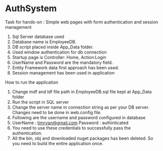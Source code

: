 # AuthSystem

Task for hands-on : Simple web pages with form authentication and session management

1) Sql Server database used
2) Database name is EmployeeDB.
3) DB script placed inside App_Data folder.
4) Used window authentication for db connection
5) Startup page is Controller: Home, Action:Login
6) UserName and Password are the mandatory field.
7) Entity Framework data first approach has been used.
8) Session management has been used in application

How to run the application
1) Change mdf and ldf file path in EmployeeDB.sql file kept at App_Data folder
2) Run the script in SQL server
3) Change the server name in connection string as per your DB server. Changes need to be done in web.config file.
4) Following are the username and password configured in database
5) UserName : timryan@gmail.com  Password : authinticated
6) You need to use these credentials to successfully pass the authentication.
7) All the bin, obj and downloaded nuget packages has been deleted. So you need to build the entire application once.

